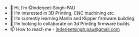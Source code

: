 - 👋 Hi, I’m @Inderjeet-Singh-PAU
- 👀 I’m interested in 3D Printing, CNC machining etc.
- 🌱 I’m currently learning Marlin and Klipper firmware building
- 💞️ I’m looking to collaborate on 3d Printing firmware builds
- 📫 How to reach me - inderjeetsingh.pau@gmail.com

<!---
Inderjeet-Singh-PAU/Inderjeet-Singh-PAU is a ✨ special ✨ repository because its `README.md` (this file) appears on your GitHub profile.
You can click the Preview link to take a look at your changes.
--->
